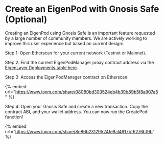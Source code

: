 # Create an EigenPod with Gnosis Safe (Optional)

Creating an EigenPod using Gnosis Safe is an important feature requested by a large number of community members. We are actively working to improve this user experience but based on current design:

Step 1: Open Etherscan for your current network (Testnet or Mainnet).

Step 2: Find the current EigenPodManager proxy contract address via the [EigenLayer Deployments table here](https://github.com/Layr-Labs/eigenlayer-contracts/blob/master/README.md#deployments).

Step 3: Access the EigenPodManager contract on Etherscan.

{% embed url="https://www.loom.com/share/08080bd303524eb4b39b89b5f8a907a5" %}

Step 4: Open your Gnosis Safe and create a new transaction. Copy the contract ABI, and your wallet address. You can now run the CreatePod function!

{% embed url="https://www.loom.com/share/8e86b23129524fe9af4917bf6276bf9b" %}
